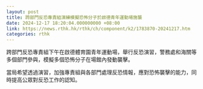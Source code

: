 ```yaml
---
layout: post
title: 跨部門反恐專責組演練模擬恐怖分子於啟德青年運動場施襲
date: 2024-12-17 18:20:04.000000000 +08:00
link: https://news.rthk.hk/rthk/ch/component/k2/1783870-20241217.htm
categories: rthk
---
```


跨部門反恐專責組下午在啟德體育園青年運動場，舉行反恐演習，警務處和海關等多個部門參與，模擬多個恐怖分子在場館內發動襲擊。

當局希望透過演習，加強專責組與各部門處理反恐情報，應對恐怖襲擊的能力，同時提高公眾對反恐工作的認知。
